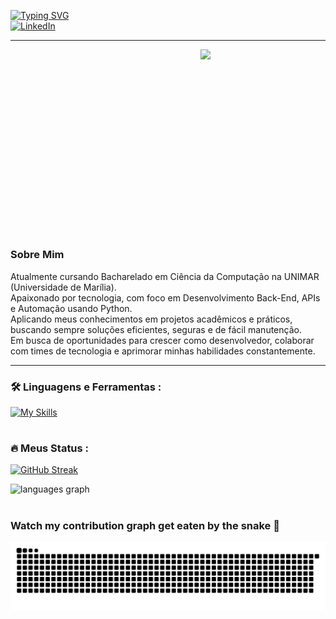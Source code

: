 [![Typing SVG](https://readme-typing-svg.herokuapp.com?font=Fira+Code&size=24&pause=1000&color=4A1C99&width=800&lines=Oi%2C+meu+nome+%C3%A9+Alecsandro+!;Estudante+de+Ci%C3%AAncia+da+Computa%C3%A7%C3%A3o+%F0%9F%91%A8%E2%80%8D%F0%9F%92%BB;Seja+Bem-Vindo!+%F0%9F%98%89)](https://git.io/typing-svg)
<br>
<a href="https://www.linkedin.com/in/alecsandrocostasantos" target="_blank">![LinkedIn](https://img.shields.io/badge/LinkedIn-blue?logo=linkedin&logoColor=white&style=for-the-badge
)</a>

---

<img align="right" src="https://media4.giphy.com/media/v1.Y2lkPTc5MGI3NjExYjBjZjVrbG1sbzV6MDB6b2l5cDNlNmQ3N3R1dXB6NGk1NDA2dG1paSZlcD12MV9pbnRlcm5hbF9naWZfYnlfaWQmY3Q9Zw/ENY5vJgJPEfG3Ym14H/giphy.gif" width="200" padding="0" margin="10">

<h3 align="left" style="display: inline-block; vertical-align: top; height: 256px; text-align: justify;">

### Sobre Mim

Atualmente cursando Bacharelado em Ciência da Computação na UNIMAR (Universidade de Marília).  
Apaixonado por tecnologia, com foco em Desenvolvimento Back-End, APIs e Automação usando Python.  
Aplicando meus conhecimentos em projetos acadêmicos e práticos, buscando sempre soluções eficientes, seguras e de fácil manutenção.  
Em busca de oportunidades para crescer como desenvolvedor, colaborar com times de tecnologia e aprimorar minhas habilidades constantemente.

</h3>

---
          
### :hammer_and_wrench: Linguagens e Ferramentas :

[![My Skills](https://skillicons.dev/icons?i=python,php,github,linux&perline=2)](https://skillicons.dev)

#

### :fire: Meus Status :
[![GitHub Streak](http://github-readme-streak-stats.herokuapp.com?user=AlecsandroDev&theme=dark&background=000000)](https://git.io/streak-stats)

<div>
  <img src="https://github-readme-stats.vercel.app/api/top-langs?username=AlecsandroDev&locale=en&hide_title=false&layout=compact&card_width=300&langs_count=5&theme=vision-friendly-dark&hide_border=false" height="150" alt="languages graph"  />
  
</div>

#


### Watch my contribution graph get eaten by the snake 🐍

<picture align="center">
  <source media="(prefers-color-scheme: dark)" srcset="https://raw.githubusercontent.com/AlecsandroDev/AlecsandroDev/output/github-contribution-grid-snake-dark.svg">
  <source media="(prefers-color-scheme: dark)" srcset="https://raw.githubusercontent.com/AlecsandroDev/AlecsandroDev/output/github-contribution-grid-snake-dark.svg">
  <img align="center" alt="github contribution grid snake animation" src="https://raw.githubusercontent.com/AlecsandroDev/AlecsandroDev/output/github-contribution-grid-snake.svg">
</picture>

</div>
